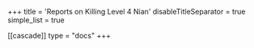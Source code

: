 +++
title = 'Reports on Killing Level 4 Nian'
disableTitleSeparator = true
simple_list = true

[[cascade]]
  type = "docs"
+++

